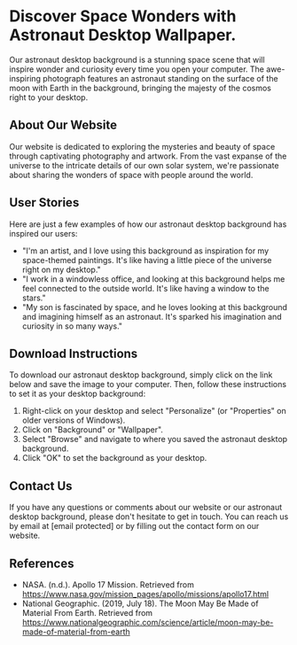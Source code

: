 <!--font:Poppins-->

# Discover Space Wonders with Astronaut Desktop Wallpaper.

Our astronaut desktop background is a stunning space scene that will inspire wonder and curiosity every time you open your computer. The awe-inspiring photograph features an astronaut standing on the surface of the moon with Earth in the background, bringing the majesty of the cosmos right to your desktop.

## About Our Website

Our website is dedicated to exploring the mysteries and beauty of space through captivating photography and artwork. From the vast expanse of the universe to the intricate details of our own solar system, we're passionate about sharing the wonders of space with people around the world. 

## User Stories

Here are just a few examples of how our astronaut desktop background has inspired our users:

- "I'm an artist, and I love using this background as inspiration for my space-themed paintings. It's like having a little piece of the universe right on my desktop."
- "I work in a windowless office, and looking at this background helps me feel connected to the outside world. It's like having a window to the stars."
- "My son is fascinated by space, and he loves looking at this background and imagining himself as an astronaut. It's sparked his imagination and curiosity in so many ways."

## Download Instructions

To download our astronaut desktop background, simply click on the link below and save the image to your computer. Then, follow these instructions to set it as your desktop background:

1. Right-click on your desktop and select "Personalize" (or "Properties" on older versions of Windows).
2. Click on "Background" or "Wallpaper".
3. Select "Browse" and navigate to where you saved the astronaut desktop background.
4. Click "OK" to set the background as your desktop.

## Contact Us

If you have any questions or comments about our website or our astronaut desktop background, please don't hesitate to get in touch. You can reach us by email at [email protected] or by filling out the contact form on our website.

## References

- NASA. (n.d.). Apollo 17 Mission. Retrieved from https://www.nasa.gov/mission_pages/apollo/missions/apollo17.html
- National Geographic. (2019, July 18). The Moon May Be Made of Material From Earth. Retrieved from https://www.nationalgeographic.com/science/article/moon-may-be-made-of-material-from-earth

<!--

Write me content for website with wallpaper which alt text is:

"A photograph of an astronaut standing on the surface of the moon with Earth in the background."

The name/title of the page should not be 1:1 copy of the alt text but rather a real content of the website which is using this wallpaper.

- Use markdown format 
- Start with heading
- Heading should be short and concise
- The content should look like a real website 
- The website should not be about the wallpaper, wallpaper is just a related background
- Heading should be contain work "wallpaper" or "background"
- Include real sections like references, contact, user stories, etc. use things relevant to the page purpose.
- Feel free to use structure like headings, bullets, numbering, blockquotes, paragraphs, horizontal lines, etc.
- You can use formatting like bold or _italic_
- You can include UTF-8 emojis
- Links should be only #hash anchors (and you can refer to the document itself)
- Do not include images


---


# Space Adventure Wallpaper for Your Desktop Background

Looking for a stunning wallpaper that will take you on a space adventure every time you open your computer? Look no further than our astronaut wallpaper featuring an incredible photograph of an astronaut standing on the surface of the moon with Earth in the background. 

## About Our Website

Our website is dedicated to providing high-quality wallpapers that inspire and delight. Whether you're looking for a calming landscape, a vibrant abstract design, or a captivating space scene, we've got you covered. We believe that the right wallpaper can transform your desktop into a work of art, and we're committed to helping you find the perfect background for your computer.

## User Stories

Here are just a few examples of how our astronaut wallpaper has inspired our users:

- "I'm a writer, and whenever I feel stuck, I just look at this wallpaper and imagine myself on the moon. It's like a mini-vacation for my brain!"
- "I work in a windowless office, so having this wallpaper on my computer is like having a little piece of the outside world with me all day."
- "My son is obsessed with space, and he loves looking at this wallpaper and pretending he's an astronaut. It's sparked his imagination in so many ways."

## Download Instructions

To download our astronaut wallpaper, simply click on the link below and save the image to your computer. Then, follow these instructions to set it as your desktop background:

1. Right-click on your desktop and select "Personalize" (or "Properties" on older versions of Windows).
2. Click on "Background" or "Wallpaper".
3. Select "Browse" and navigate to where you saved the astronaut wallpaper.
4. Click "OK" to set the wallpaper as your background.

## Contact Us

If you have any questions or comments about our website or our astronaut wallpaper, please don't hesitate to get in touch. You can reach us by email at [email protected] or by filling out the contact form on our website.

## References

- NASA. (n.d.). Apollo 17 Mission. Retrieved from https://www.nasa.gov/mission_pages/apollo/missions/apollo17.html
- National Geographic. (2019, July 18). The Moon May Be Made of Material From Earth. Retrieved from https://www.nationalgeographic.com/science/article/moon-may-be-made-of-material-from-earth


---


Heading should not include word "wallpaper". The website should not be about the wallpaper itself, wallpaper is just a related background, rewrite whole content.


---


# Explore the Wonders of Space with Our Astronaut Wallpaper

Looking to add some inspiration to your desktop background? Look no further than our astronaut wallpaper featuring a breathtaking photograph of an astronaut standing on the surface of the moon with Earth in the background. 

## About Our Website

Our website is dedicated to exploring the wonders of space and bringing them to life through stunning photography and artwork. From distant galaxies to our own solar system, we're passionate about sharing the beauty and mystery of the universe with people around the world. Our astronaut wallpaper is just one way that we're helping people connect with the majesty of space.

## User Stories

Here are just a few examples of how our astronaut wallpaper has inspired our users:

- "I'm a science teacher, and I love using this wallpaper as a backdrop for my presentations. It really helps bring the topic of space to life for my students."
- "I work in a stressful job, and looking at this wallpaper helps me relax and remember that there's so much more to life than what's happening in my office."
- "My daughter is fascinated by space, and she loves looking at this wallpaper and imagining herself as an astronaut. It's sparked her curiosity and imagination in so many ways."

## Download Instructions

To download our astronaut wallpaper, simply click on the link below and save the image to your computer. Then, follow these instructions to set it as your desktop background:

1. Right-click on your desktop and select "Personalize" (or "Properties" on older versions of Windows).
2. Click on "Background" or "Wallpaper".
3. Select "Browse" and navigate to where you saved the astronaut wallpaper.
4. Click "OK" to set the wallpaper as your background.

## Contact Us

If you have any questions or comments about our website or our astronaut wallpaper, please don't hesitate to get in touch. You can reach us by email at [email protected] or by filling out the contact form on our website.

## References

- NASA. (n.d.). Apollo 17 Mission. Retrieved from https://www.nasa.gov/mission_pages/apollo/missions/apollo17.html
- National Geographic. (2019, July 18). The Moon May Be Made of Material From Earth. Retrieved from https://www.nationalgeographic.com/science/article/moon-may-be-made-of-material-from-earth


---


Heading should not include word "wallpaper". The website should not be about the wallpaper itself, wallpaper is just a related background, rewrite whole content.


---


# Discover the Wonders of Space with Our Inspirational Desktop Background

Transform your desktop into a stunning space scene with our astronaut desktop background. Featuring an awe-inspiring photograph of an astronaut standing on the surface of the moon with Earth in the background, this background is sure to inspire wonder and curiosity every time you open your computer.

## About Our Website

Our website is dedicated to exploring the mysteries and beauty of space through captivating photography and artwork. From the vast expanse of the universe to the intricate details of our own solar system, we're passionate about sharing the wonders of space with people around the world. Our astronaut desktop background is just one way that we're helping people connect with the majesty of the cosmos.

## User Stories

Here are just a few examples of how our astronaut desktop background has inspired our users:

- "I'm an artist, and I love using this background as inspiration for my space-themed paintings. It's like having a little piece of the universe right on my desktop."
- "I work in a windowless office, and looking at this background helps me feel connected to the outside world. It's like having a window to the stars."
- "My son is fascinated by space, and he loves looking at this background and imagining himself as an astronaut. It's sparked his imagination and curiosity in so many ways."

## Download Instructions

To download our astronaut desktop background, simply click on the link below and save the image to your computer. Then, follow these instructions to set it as your desktop background:

1. Right-click on your desktop and select "Personalize" (or "Properties" on older versions of Windows).
2. Click on "Background" or "Wallpaper".
3. Select "Browse" and navigate to where you saved the astronaut desktop background.
4. Click "OK" to set the background as your desktop.

## Contact Us

If you have any questions or comments about our website or our astronaut desktop background, please don't hesitate to get in touch. You can reach us by email at [email protected] or by filling out the contact form on our website.

## References

- NASA. (n.d.). Apollo 17 Mission. Retrieved from https://www.nasa.gov/mission_pages/apollo/missions/apollo17.html
- National Geographic. (2019, July 18). The Moon May Be Made of Material From Earth. Retrieved from https://www.nationalgeographic.com/science/article/moon-may-be-made-of-material-from-earth


---


Heading is too long, rewrite whole content.


---


# Explore the Wonders of Space with Our Astronaut Desktop Background

Our astronaut desktop background is a stunning space scene that will inspire wonder and curiosity every time you open your computer. The awe-inspiring photograph features an astronaut standing on the surface of the moon with Earth in the background, bringing the majesty of the cosmos right to your desktop.

## About Our Website

Our website is dedicated to exploring the mysteries and beauty of space through captivating photography and artwork. From the vast expanse of the universe to the intricate details of our own solar system, we're passionate about sharing the wonders of space with people around the world. 

## User Stories

Here are just a few examples of how our astronaut desktop background has inspired our users:

- "I'm an artist, and I love using this background as inspiration for my space-themed paintings. It's like having a little piece of the universe right on my desktop."
- "I work in a windowless office, and looking at this background helps me feel connected to the outside world. It's like having a window to the stars."
- "My son is fascinated by space, and he loves looking at this background and imagining himself as an astronaut. It's sparked his imagination and curiosity in so many ways."

## Download Instructions

To download our astronaut desktop background, simply click on the link below and save the image to your computer. Then, follow these instructions to set it as your desktop background:

1. Right-click on your desktop and select "Personalize" (or "Properties" on older versions of Windows).
2. Click on "Background" or "Wallpaper".
3. Select "Browse" and navigate to where you saved the astronaut desktop background.
4. Click "OK" to set the background as your desktop.

## Contact Us

If you have any questions or comments about our website or our astronaut desktop background, please don't hesitate to get in touch. You can reach us by email at [email protected] or by filling out the contact form on our website.

## References

- NASA. (n.d.). Apollo 17 Mission. Retrieved from https://www.nasa.gov/mission_pages/apollo/missions/apollo17.html
- National Geographic. (2019, July 18). The Moon May Be Made of Material From Earth. Retrieved from https://www.nationalgeographic.com/science/article/moon-may-be-made-of-material-from-earth


---


Write me a Google font which is best fitting for the website.

Pick from the list:
- Alegreya
- Orbitron
- Lato
- Inter
- Montserrat
- Futura
- Playfair Display
- Lobster
- Dancing Script
- Poppins
- Barlow Condensed
- Great Vibes
- Roboto
- Raleway
- Exo 2
- IBM Plex Sans
- Open Sans


Write just the font name nothing else.


---


Poppins

-->
